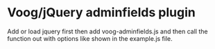 # Voog/jQuery adminfields plugin

Add or load jquery first then add voog-adminfields.js and then call the function out with options like shown in the example.js file.
